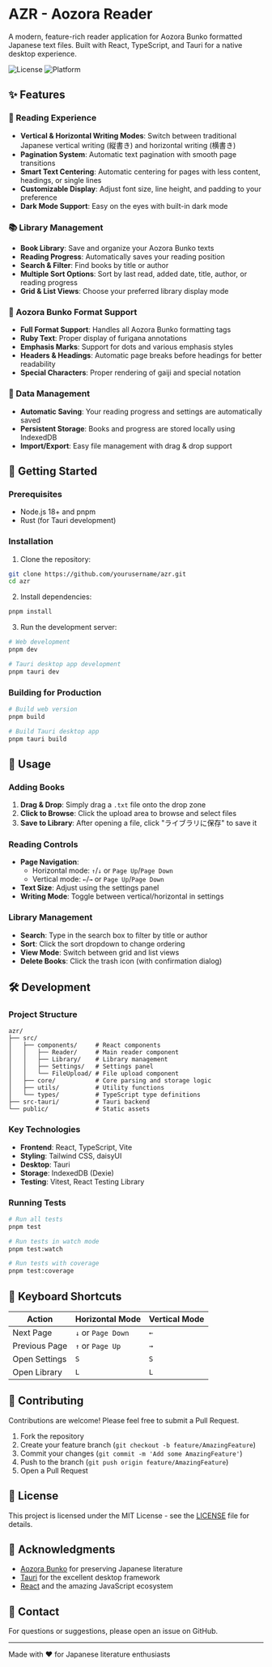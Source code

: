 # AZR - Aozora Reader

A modern, feature-rich reader application for Aozora Bunko formatted Japanese text files. Built with React, TypeScript, and Tauri for a native desktop experience.

![License](https://img.shields.io/badge/license-MIT-blue.svg)
![Platform](https://img.shields.io/badge/platform-Windows%20%7C%20macOS%20%7C%20Linux-lightgrey.svg)

## ✨ Features

### 📖 Reading Experience
- **Vertical & Horizontal Writing Modes**: Switch between traditional Japanese vertical writing (縦書き) and horizontal writing (横書き)
- **Pagination System**: Automatic text pagination with smooth page transitions
- **Smart Text Centering**: Automatic centering for pages with less content, headings, or single lines
- **Customizable Display**: Adjust font size, line height, and padding to your preference
- **Dark Mode Support**: Easy on the eyes with built-in dark mode

### 📚 Library Management
- **Book Library**: Save and organize your Aozora Bunko texts
- **Reading Progress**: Automatically saves your reading position
- **Search & Filter**: Find books by title or author
- **Multiple Sort Options**: Sort by last read, added date, title, author, or reading progress
- **Grid & List Views**: Choose your preferred library display mode

### 🎨 Aozora Bunko Format Support
- **Full Format Support**: Handles all Aozora Bunko formatting tags
- **Ruby Text**: Proper display of furigana annotations
- **Emphasis Marks**: Support for dots and various emphasis styles
- **Headers & Headings**: Automatic page breaks before headings for better readability
- **Special Characters**: Proper rendering of gaiji and special notation

### 💾 Data Management
- **Automatic Saving**: Your reading progress and settings are automatically saved
- **Persistent Storage**: Books and progress are stored locally using IndexedDB
- **Import/Export**: Easy file management with drag & drop support

## 🚀 Getting Started

### Prerequisites

- Node.js 18+ and pnpm
- Rust (for Tauri development)

### Installation

1. Clone the repository:
```bash
git clone https://github.com/yourusername/azr.git
cd azr
```

2. Install dependencies:
```bash
pnpm install
```

3. Run the development server:
```bash
# Web development
pnpm dev

# Tauri desktop app development
pnpm tauri dev
```

### Building for Production

```bash
# Build web version
pnpm build

# Build Tauri desktop app
pnpm tauri build
```

## 📝 Usage

### Adding Books

1. **Drag & Drop**: Simply drag a `.txt` file onto the drop zone
2. **Click to Browse**: Click the upload area to browse and select files
3. **Save to Library**: After opening a file, click "ライブラリに保存" to save it

### Reading Controls

- **Page Navigation**:
  - Horizontal mode: `↑`/`↓` or `Page Up`/`Page Down`
  - Vertical mode: `←`/`→` or `Page Up`/`Page Down`
- **Text Size**: Adjust using the settings panel
- **Writing Mode**: Toggle between vertical/horizontal in settings

### Library Management

- **Search**: Type in the search box to filter by title or author
- **Sort**: Click the sort dropdown to change ordering
- **View Mode**: Switch between grid and list views
- **Delete Books**: Click the trash icon (with confirmation dialog)

## 🛠 Development

### Project Structure

```
azr/
├── src/
│   ├── components/     # React components
│   │   ├── Reader/     # Main reader component
│   │   ├── Library/    # Library management
│   │   ├── Settings/   # Settings panel
│   │   └── FileUpload/ # File upload component
│   ├── core/           # Core parsing and storage logic
│   ├── utils/          # Utility functions
│   └── types/          # TypeScript type definitions
├── src-tauri/          # Tauri backend
└── public/             # Static assets
```

### Key Technologies

- **Frontend**: React, TypeScript, Vite
- **Styling**: Tailwind CSS, daisyUI
- **Desktop**: Tauri
- **Storage**: IndexedDB (Dexie)
- **Testing**: Vitest, React Testing Library

### Running Tests

```bash
# Run all tests
pnpm test

# Run tests in watch mode
pnpm test:watch

# Run tests with coverage
pnpm test:coverage
```

## 🎯 Keyboard Shortcuts

| Action | Horizontal Mode | Vertical Mode |
|--------|----------------|---------------|
| Next Page | `↓` or `Page Down` | `←` |
| Previous Page | `↑` or `Page Up` | `→` |
| Open Settings | `S` | `S` |
| Open Library | `L` | `L` |

## 🤝 Contributing

Contributions are welcome! Please feel free to submit a Pull Request.

1. Fork the repository
2. Create your feature branch (`git checkout -b feature/AmazingFeature`)
3. Commit your changes (`git commit -m 'Add some AmazingFeature'`)
4. Push to the branch (`git push origin feature/AmazingFeature`)
5. Open a Pull Request

## 📄 License

This project is licensed under the MIT License - see the [LICENSE](LICENSE) file for details.

## 🙏 Acknowledgments

- [Aozora Bunko](https://www.aozora.gr.jp/) for preserving Japanese literature
- [Tauri](https://tauri.app/) for the excellent desktop framework
- [React](https://reactjs.org/) and the amazing JavaScript ecosystem

## 📧 Contact

For questions or suggestions, please open an issue on GitHub.

---

Made with ❤️ for Japanese literature enthusiasts